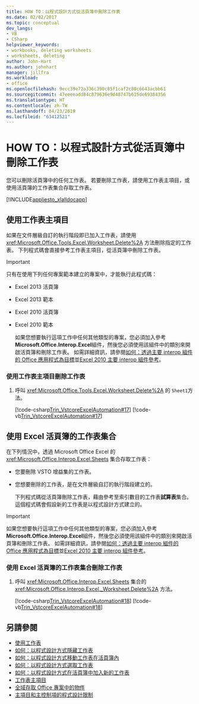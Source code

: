 ```yaml
---
title: HOW TO：以程式設計方式從活頁簿中刪除工作表
ms.date: 02/02/2017
ms.topic: conceptual
dev_langs:
- VB
- CSharp
helpviewer_keywords:
- workbooks, deleting worksheets
- worksheets, deleting
author: John-Hart
ms.author: johnhart
manager: jillfra
ms.workload:
- office
ms.openlocfilehash: 9ecc39e72a336c390c85f1caf2c80c6643acbb61
ms.sourcegitcommit: 47eeeeadd84c879636e9d48747b615de69384356
ms.translationtype: HT
ms.contentlocale: zh-TW
ms.lasthandoff: 04/23/2019
ms.locfileid: "63412521"
---
```

# <a name="how-to-programmatically-delete-worksheets-from-workbooks"></a>HOW TO：以程式設計方式從活頁簿中刪除工作表
  您可以刪除活頁簿中的任何工作表。 若要刪除工作表，請使用工作表主項目，或使用活頁簿的工作表集合存取工作表。

 [!INCLUDE[appliesto_xlalldocapp](../vsto/includes/appliesto-xlalldocapp-md.md)]

## <a name="use-the-worksheet-host-item"></a>使用工作表主項目
 如果在文件層級自訂的執行階段即已加入工作表，請使用 <xref:Microsoft.Office.Tools.Excel.Worksheet.Delete%2A> 方法刪除指定的工作表。 下列程式碼會直接參考工作表主項目，從活頁簿中刪除工作表。

> [!IMPORTANT]
> 只有在使用下列任何專案範本建立的專案中，才能執行此程式碼：
>
> - Excel 2013 活頁簿
> - Excel 2013 範本
> - Excel 2010 活頁簿
> - Excel 2010 範本
>
>   如果您想要執行這項工作中任何其他類型的專案，您必須加入參考**Microsoft.Office.Interop.Excel**組件，然後您必須使用該組件中的類別來開啟活頁簿和刪除工作表。 如需詳細資訊，請參閱[如何：透過主要 interop 組件的 Office 應用程式為目標](../vsto/how-to-target-office-applications-through-primary-interop-assemblies.md)並[Excel 2010 主要 interop 組件參考](http://go.microsoft.com/fwlink/?LinkId=189585)。

### <a name="to-delete-a-worksheet-by-using-a-worksheet-host-item"></a>使用工作表主項目刪除工作表

1. 呼叫 <xref:Microsoft.Office.Tools.Excel.Worksheet.Delete%2A> 的 `Sheet1`方法。

     [!code-csharp[Trin_VstcoreExcelAutomation#17](../vsto/codesnippet/CSharp/Trin_VstcoreExcelAutomationCS/Sheet1.cs#17)]
     [!code-vb[Trin_VstcoreExcelAutomation#17](../vsto/codesnippet/VisualBasic/Trin_VstcoreExcelAutomation/Sheet1.vb#17)]

## <a name="use-the-sheets-collection-of-the-excel-workbook"></a>使用 Excel 活頁簿的工作表集合
 在下列情況中，透過 Microsoft Office Excel 的 <xref:Microsoft.Office.Interop.Excel.Sheets> 集合存取工作表：

- 您要刪除 VSTO 增益集的工作表。

- 您想要刪除的工作表，是在文件層級自訂的執行階段建立的。

  下列程式碼從活頁簿刪除工作表，藉由參考至索引數目的工作表**試算表**集合。 這個程式碼會假設新的工作表是以程式設計方式建立的。

> [!IMPORTANT]
> 如果您想要執行這項工作中任何其他類型的專案，您必須加入參考**Microsoft.Office.Interop.Excel**組件，然後您必須使用該組件中的類別來開啟活頁簿和刪除工作表。 如需詳細資訊，請參閱[如何：透過主要 interop 組件的 Office 應用程式為目標](../vsto/how-to-target-office-applications-through-primary-interop-assemblies.md)並[Excel 2010 主要 interop 組件參考](http://go.microsoft.com/fwlink/?LinkId=189585)。

### <a name="to-delete-a-worksheet-by-using-the-sheets-collection-of-the-excel-workbook"></a>使用 Excel 活頁簿的工作表集合刪除工作表

1. 呼叫 <xref:Microsoft.Office.Interop.Excel.Sheets> 集合的 <xref:Microsoft.Office.Interop.Excel._Worksheet.Delete%2A> 方法。

     [!code-csharp[Trin_VstcoreExcelAutomation#18](../vsto/codesnippet/CSharp/Trin_VstcoreExcelAutomationCS/Sheet1.cs#18)]
     [!code-vb[Trin_VstcoreExcelAutomation#18](../vsto/codesnippet/VisualBasic/Trin_VstcoreExcelAutomation/Sheet1.vb#18)]

## <a name="see-also"></a>另請參閱
- [使用工作表](../vsto/working-with-worksheets.md)
- [如何：以程式設計方式隱藏工作表](../vsto/how-to-programmatically-hide-worksheets.md)
- [如何：以程式設計方式移動工作表在活頁簿內](../vsto/how-to-programmatically-move-worksheets-within-workbooks.md)
- [如何：以程式設計方式選取工作表](../vsto/how-to-programmatically-select-worksheets.md)
- [如何：以程式設計方式在活頁簿中加入新的工作表](../vsto/how-to-programmatically-add-new-worksheets-to-workbooks.md)
- [工作表主項目](../vsto/worksheet-host-item.md)
- [全域存取 Office 專案中的物件](../vsto/global-access-to-objects-in-office-projects.md)
- [主項目和主控制項的程式設計限制](../vsto/programmatic-limitations-of-host-items-and-host-controls.md)
